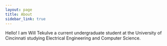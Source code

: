 ```yaml
---
layout: page
title: About
sidebar_link: true
---
```


Hello! I am Will Tekulve a current undergraduate student at the University of Cincinnati studying Electrical Engineering and Computer Science.